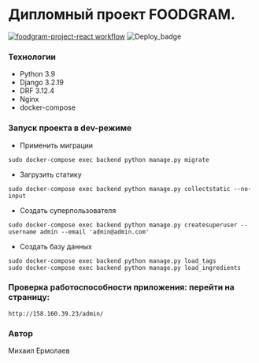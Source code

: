 # Дипломный проект FOODGRAM.

[![foodgram-project-react workflow](https://github.com/MikeEr21/foodgram-project-react/actions/workflows/foodgram.yml/badge.svg)](https://github.com/MikeEr21/foodgram-project-react/actions/workflows/foodgram.yml)
![Deploy_badge](https://github.com/MikeEr21/foodgram-project-react/actions/workflows/foodgram.yml/badge.svg)


### Технологии
* Python 3.9
* Django 3.2.19
* DRF 3.12.4
* Nginx
* docker-compose

### Запуск проекта в dev-режиме

- Применить миграции
```
sudo docker-compose exec backend python manage.py migrate
```
- Загрузить статику
```
sudo docker-compose exec backend python manage.py collectstatic --no-input
```
- Cоздать суперпользователя 
```
sudo docker-compose exec backend python manage.py createsuperuser --username admin --email 'admin@admin.com'
```
- Cоздать  базу данных
```
sudo docker-compose exec backend python manage.py load_tags
sudo docker-compose exec backend python manage.py load_ingredients
```
### Проверка работоспособности приложения: перейти на страницу:
```
http://158.160.39.23/admin/
```

### Автор
Михаил Ермолаев